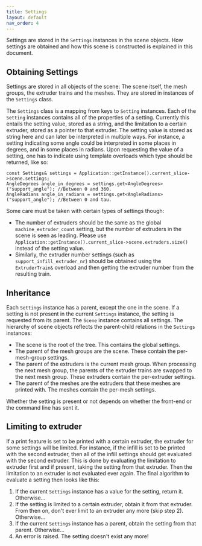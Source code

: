 ```yaml
---
title: Settings
layout: default
nav_order: 4
---
```


Settings are stored in the `Settings` instances in the scene objects. How settings are obtained and how this scene is constructed is explained in this document.

Obtaining Settings
----
Settings are stored in all objects of the scene: The scene itself, the mesh groups, the extruder trains and the meshes. They are stored in instances of the `Settings` class.

The `Settings` class is a mapping from keys to `Setting` instances. Each of the `Setting` instances contains all of the properties of a setting. Currently this entails the setting value, stored as a string, and the limitation to a certain extruder, stored as a pointer to that extruder. The setting value is stored as string here and can later be interpreted in multiple ways. For instance, a setting indicating some angle could be interpreted in some places in degrees, and in some places in radians. Upon requesting the value of a setting, one has to indicate using template overloads which type should be returned, like so:

    const Settings& settings = Application::getInstance().current_slice->scene.settings;
    AngleDegrees angle_in_degrees = settings.get<AngleDegrees>("support_angle"); //Between 0 and 360.
    AngleRadians angle_in_radians = settings.get<AngleRadians>("support_angle"); //Between 0 and tau.

Some care must be taken with certain types of settings though:

* The number of extruders should be the same as the global `machine_extruder_count` setting, but the number of extruders in the scene is seen as leading. Please use `Application::getInstance().current_slice->scene.extruders.size()` instead of the setting value.
* Similarly, the extruder number settings (such as `support_infill_extruder_nr`) should be obtained using the `ExtruderTrain&` overload and then getting the extruder number from the resulting train.

Inheritance
----
Each `Settings` instance has a parent, except the one in the scene. If a setting is not present in the current `Settings` instance, the setting is requested from its parent. The `Scene` instance contains all settings. The hierarchy of scene objects reflects the parent-child relations in the `Settings` instances:

* The scene is the root of the tree. This contains the global settings.
* The parent of the mesh groups are the scene. These contain the per-mesh-group settings.
* The parent of the extruders is the current mesh group. When processing the next mesh group, the parents of the extruder trains are swapped to the next mesh group. These extruders contain the per-extruder settings.
* The parent of the meshes are the extruders that these meshes are printed with. The meshes contain the per-mesh settings.

Whether the setting is present or not depends on whether the front-end or the command line has sent it.

Limiting to extruder
----
If a print feature is set to be printed with a certain extruder, the extruder for some settings will be limited. For instance, if the infill is set to be printed with the second extruder, then all of the infill settings should get evaluated with the second extruder. This is done by evaluating the limitation to extruder first and if present, taking the setting from that extruder. Then the limitation to an extruder is not evaluated ever again. The final algorithm to evaluate a setting then looks like this:

1. If the current `Settings` instance has a value for the setting, return it. Otherwise...
2. If the setting is limited to a certain extruder, obtain it from that extruder. From then on, don't ever limit to an extruder any more (skip step 2). Otherwise...
3. If the current `Settings` instance has a parent, obtain the setting from that parent. Otherwise...
4. An error is raised. The setting doesn't exist any more!
